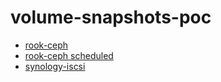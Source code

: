 # volume-snapshots-poc

- [rook-ceph](./rook-ceph/)
- [rook-ceph scheduled](./rook-ceph-scheduled/)
- [synology-iscsi](./synology-iscsi/)